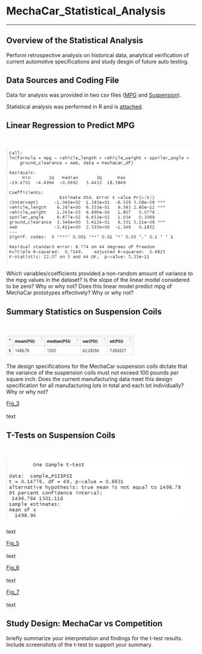 # MechaCar_Statistical_Analysis
----------------------------------------------------------------------------------

## Overview of the Statistical Analysis 
Perform retrospective analysis on historical data, analytical verification of current automotive specifications and study desgin of future auto testing.  

## Data Sources and Coding File
Data for analysis was provided in two csv files ([MPG](MechaCar_mpg.csv) and [Suspension](Suspension_Coil.csv)).  

Statistical analysis was performed in R and is [attached](MechaCarChallenge.R).  

## Linear Regression to Predict MPG
<br>

![Fig_1](MechaCar_Statistical_Analysis/Screenshots/Linear_Regression_MPG.PNG)
<br>
<br>
Which variables/coefficients provided a non-random amount of variance to the mpg values in the dataset?
Is the slope of the linear model considered to be zero? Why or why not?
Does this linear model predict mpg of MechaCar prototypes effectively? Why or why not?

## Summary Statistics on Suspension Coils
<br>

![Fig_2](MechaCar_Statistical_Analysis/Screenshots/Suspension_central_tendancy.PNG)
<br>
<br>
The design specifications for the MechaCar suspension coils dictate that the variance of the suspension coils must not exceed 100 pounds per square inch. Does the current manufacturing data meet this design specification for all manufacturing lots in total and each lot individually? Why or why not?
<br>

[Fig_3](MechaCar_Statistical_Analysis/Screenshots/Suspension_by_Lot.PNG)
<br>
<br>
text

## T-Tests on Suspension Coils
<br>

![Fig_4](MechaCar_Statistical_Analysis/Screenshots/ttest_PSI_allLots.PNG)
<br>
<br>
text
<br>

[Fig_5](MechaCar_Statistical_Analysis/Screenshots/ttest_PSI_Lot1.PNG)
<br>
<br>
text
<br>

[Fig_6](MechaCar_Statistical_Analysis/Screenshots/ttest_PSI_Lot2.PNG)
<br>
<br>
text
<br>

[Fig_7](MechaCar_Statistical_Analysis/Screenshots/ttest_PSI_Lot3.PNG)
<br>
<br>
text

## Study Design: MechaCar vs Competition
briefly summarize your interpretation and findings for the t-test results. Include screenshots of the t-test to support your summary.








